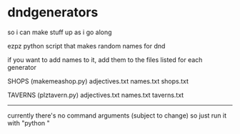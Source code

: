 # dndgenerators
so i can make stuff up as i go along

ezpz python script that makes random names for dnd

if you want to add names to it, add them to the files listed for each generator

SHOPS (makemeashop.py)
adjectives.txt
names.txt
shops.txt

TAVERNS (plztavern.py)
adjectives.txt
names.txt
taverns.txt

----- 
currently there's no command arguments (subject to change) so just run it with "python <scriptname>" 
